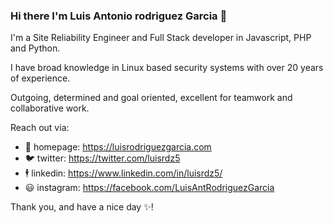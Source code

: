 ### Hi there I'm Luis Antonio rodriguez Garcia 👋

I'm a Site Reliability Engineer and Full Stack developer in Javascript, PHP and Python.

I have broad knowledge in Linux based security systems with over 20 years of experience.

Outgoing, determined and goal oriented, excellent for teamwork and collaborative work.

Reach out via:

  - 🏡 homepage: https://luisrodriguezgarcia.com
  - 🐦 twitter: https://twitter.com/luisrdz5
  - 🕴 linkedin: https://www.linkedin.com/in/luisrdz5/
  - 😃 instagram: https://facebook.com/LuisAntRodriguezGarcia

Thank you, and have a nice day :sparkles:!